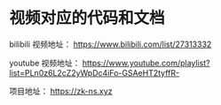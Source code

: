 # 视频对应的代码和文档
bilibili 视频地址： https://www.bilibili.com/list/27313332

youtube 视频地址： https://www.youtube.com/playlist?list=PLn0z6L2cZ2yWpDc4iFo-GSAeHT2tyffR-

项目地址： https://zk-ns.xyz
